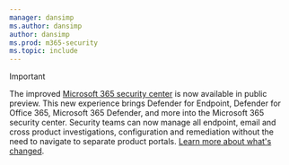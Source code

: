 ```yaml
---
manager: dansimp
ms.author: dansimp
author: dansimp
ms.prod: m365-security
ms.topic: include
---
```


> [!IMPORTANT]
> The improved [Microsoft 365 security center](https://security.microsoft.com) is now available in public preview. This new experience brings Defender for Endpoint, Defender for Office 365, Microsoft 365 Defender, and more into  the Microsoft 365 security center. Security teams can now manage all endpoint, email and cross product investigations, configuration and remediation without the need to navigate to separate product portals. [Learn more about what's changed](../mtp/overview-security-center.md).